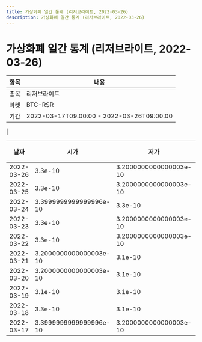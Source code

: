 ```yaml
---
title: 가상화폐 일간 통계 (리저브라이트, 2022-03-26)
description: 가상화폐 일간 통계 (리저브라이트, 2022-03-26)
---
```


가상화폐 일간 통계 (리저브라이트, 2022-03-26)
===

|항목|내용|
|--|--|
|종목|리저브라이트|
|마켓|BTC-RSR|\i|종류|일 단위 캔들|
|기간|2022-03-17T09:00:00 - 2022-03-26T09:00:00
|

|날짜|시가|저가|고가|종가|비고|
|--|--|--|--|--|--|
|2022-03-26|3.3e-10|3.2000000000000003e-10|3.3e-10|3.3e-10|    |
|2022-03-25|3.3e-10|3.2000000000000003e-10|3.6e-10|3.3e-10|    |
|2022-03-24|3.3999999999999996e-10|3.3e-10|3.5e-10|3.3e-10|    |
|2022-03-23|3.3e-10|3.2000000000000003e-10|3.6e-10|3.5e-10|    |
|2022-03-22|3.3e-10|3.2000000000000003e-10|3.5e-10|3.3e-10|    |
|2022-03-21|3.2000000000000003e-10|3.1e-10|3.5e-10|3.3e-10|    |
|2022-03-20|3.2000000000000003e-10|3.1e-10|3.3999999999999996e-10|3.2000000000000003e-10|    |
|2022-03-19|3.1e-10|3.1e-10|3.3999999999999996e-10|3.3e-10|    |
|2022-03-18|3.3e-10|3.1e-10|3.3e-10|3.1e-10|    |
|2022-03-17|3.3999999999999996e-10|3.2000000000000003e-10|3.6e-10|3.3e-10|    |

